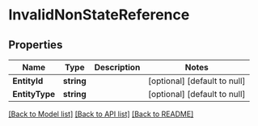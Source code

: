 # InvalidNonStateReference

## Properties
Name | Type | Description | Notes
------------ | ------------- | ------------- | -------------
**EntityId** | **string** |  | [optional] [default to null]
**EntityType** | **string** |  | [optional] [default to null]

[[Back to Model list]](../README.md#documentation-for-models) [[Back to API list]](../README.md#documentation-for-api-endpoints) [[Back to README]](../README.md)

